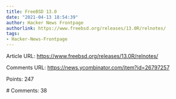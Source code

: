 ```yaml
---
title: FreeBSD 13.0
date: "2021-04-13 18:54:39"
author: Hacker News Frontpage
authorlink: https://www.freebsd.org/releases/13.0R/relnotes/
tags:
- Hacker-News-Frontpage
---
```


<p>Article URL: <a href="https://www.freebsd.org/releases/13.0R/relnotes/">https://www.freebsd.org/releases/13.0R/relnotes/</a></p>
<p>Comments URL: <a href="https://news.ycombinator.com/item?id=26797257">https://news.ycombinator.com/item?id=26797257</a></p>
<p>Points: 247</p>
<p># Comments: 38</p>
